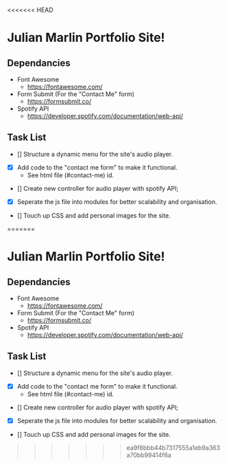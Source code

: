 <<<<<<< HEAD
<!--Headings-->
# Julian Marlin Portfolio Site!

## Dependancies
* Font Awesome
    * https://fontawesome.com/
* Form Submit (For the "Contact Me" form)
    * https://formsubmit.co/
* Spotify API 
    * https://developer.spotify.com/documentation/web-api/

##  Task List
* [] Structure a dynamic menu for the site's audio player.
* [X] Add code to the "contact me form" to make it functional.
    * See html file (#contact-me) id.
* [] Create new controller for audio player with spotify API;
* [X] Seperate the js file into modules for better scalability and organisation.
* [] Touch up CSS and add personal images for the site.

=======
<!--Headings-->
# Julian Marlin Portfolio Site!

## Dependancies
* Font Awesome
    * https://fontawesome.com/
* Form Submit (For the "Contact Me" form)
    * https://formsubmit.co/
* Spotify API 
    * https://developer.spotify.com/documentation/web-api/

##  Task List
* [] Structure a dynamic menu for the site's audio player.
* [X] Add code to the "contact me form" to make it functional.
    * See html file (#contact-me) id.
* [] Create new controller for audio player with spotify API;
* [X] Seperate the js file into modules for better scalability and organisation.
* [] Touch up CSS and add personal images for the site.

>>>>>>> ea9f8bbb44b7317555a1eb9a363a70bb99414f6a
